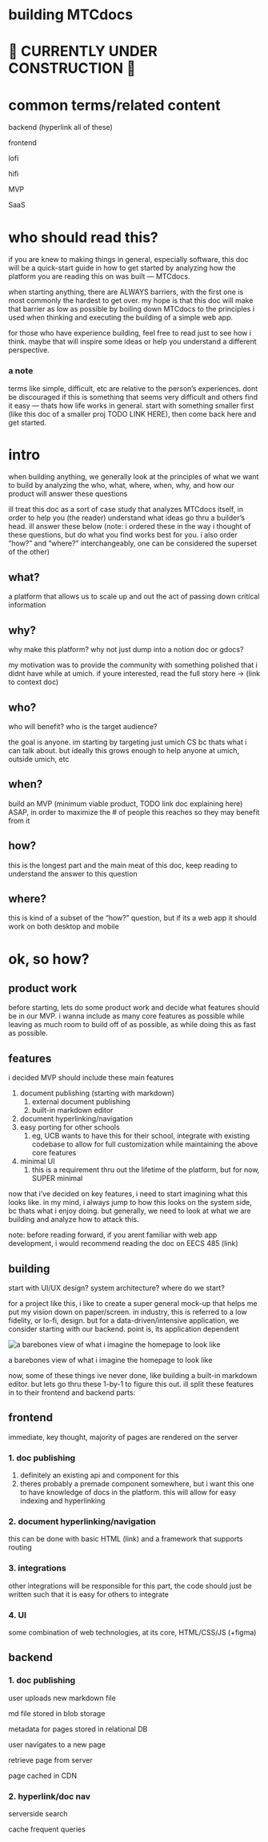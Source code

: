 # building MTCdocs

# 🚧 CURRENTLY UNDER CONSTRUCTION 🚧

# common terms/related content

backend (hyperlink all of these)

frontend

lofi

hifi

MVP

SaaS

# who should read this?

if you are knew to making things in general, especially software, this doc will be a quick-start guide in how to get started by analyzing how the platform you are reading this on was built — MTCdocs.

when starting anything, there are ALWAYS barriers, with the first one is most commonly the hardest to get over. my hope is that this doc will make that barrier as low as possible by boiling down MTCdocs to the principles i used when thinking and executing the building of a simple web app.

for those who have experience building, feel free to read just to see how i think. maybe that will inspire some ideas or help you understand a different perspective.

### a note

terms like simple, difficult, etc are relative to the person’s experiences. dont be discouraged if this is something that seems very difficult and others find it easy — thats how life works in general. start with something smaller first (like this doc of a smaller proj TODO LINK HERE), then come back here and get started.

# intro

when building anything, we generally look at the principles of what we want to build by analyzing the who, what, where, when, why, and how our product will answer these questions

ill treat this doc as a sort of case study that analyzes MTCdocs itself, in order to help you (the reader) understand what ideas go thru a builder’s head. ill answer these below (note: i ordered these in the way i thought of these questions, but do what you find works best for you. i also order “how?” and “where?” interchangeably, one can be considered the superset of the other)

## what?

a platform that allows us to scale up and out the act of passing down critical information

## why?

why make this platform? why not just dump into a notion doc or gdocs?

my motivation was to provide the community with something polished that i didnt have while at umich. if youre interested, read the full story here → (link to context doc)

## who?

who will benefit? who is the target audience?

the goal is anyone. im starting by targeting just umich CS bc thats what i can talk about. but ideally this grows enough to help anyone at umich, outside umich, etc

## when?

build an MVP (minimum viable product, TODO link doc explaining here) ASAP, in order to maximize the # of people this reaches so they may benefit from it

## how?

this is the longest part and the main meat of this doc, keep reading to understand the answer to this question

## where?

this is kind of a subset of the “how?” question, but if its a web app it should work on both desktop and mobile

# ok, so how?

## product work

before starting, lets do some product work and decide what features should be in our MVP. i wanna include as many core features as possible while leaving as much room to build off of as possible, as while doing this as fast as possible.

## features

i decided MVP should include these main features

1. document publishing (starting with markdown)
   1. external document publishing
   2. built-in markdown editor
2. document hyperlinking/navigation
3. easy porting for other schools
   1. eg, UCB wants to have this for their school, integrate with existing codebase to allow for full customization while maintaining the above core features
4. minimal UI
   1. this is a requirement thru out the lifetime of the platform, but for now, SUPER minimal

now that i’ve decided on key features, i need to start imagining what this looks like. in my mind, i always jump to how this looks on the system side, bc thats what i enjoy doing. but generally, we need to look at what we are building and analyze how to attack this.

note: before reading forward, if you arent familiar with web app development, i would recommend reading the doc on EECS 485 (link)

## building

start with UI/UX design? system architecture? where do we start?

for a project like this, i like to create a super general mock-up that helps me put my vision down on paper/screen. in industry, this is referred to a low fidelity, or lo-fi, design. but for a data-driven/intensive application, we consider starting with our backend. point is, its application dependent

![a barebones view of what i imagine the homepage to look like](https://prod-files-secure.s3.us-west-2.amazonaws.com/436458d3-2164-4645-b390-f981234dbaed/054e3cae-981f-47a1-b3e7-8012ff13ec9e/image.png)

a barebones view of what i imagine the homepage to look like

now, some of these things ive never done, like building a built-in markdown editor. but lets go thru these 1-by-1 to figure this out. ill split these features in to their frontend and backend parts:

## frontend

immediate, key thought, majority of pages are rendered on the server

### 1. doc publishing

1. definitely an existing api and component for this
2. theres probably a premade component somewhere, but i want this one to have knowledge of docs in the platform. this will allow for easy indexing and hyperlinking

### 2. document hyperlinking/navigation

this can be done with basic HTML (link) and a framework that supports routing

### 3. integrations

other integrations will be responsible for this part, the code should just be written such that it is easy for others to integrate

### 4. UI

some combination of web technologies, at its core, HTML/CSS/JS (+figma)

## backend

### 1. doc publishing

user uploads new markdown file

md file stored in blob storage

metadata for pages stored in relational DB

user navigates to a new page

retrieve page from server

page cached in CDN

### 2. hyperlink/doc nav

serverside search

cache frequent queries
